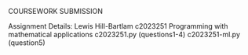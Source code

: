 COURSEWORK SUBMISSION

Assignment Details:
Lewis Hill-Bartlam
c2023251
Programming with mathematical applications
c2023251.py (questions1-4)
c2023251-ml.py (question5)
